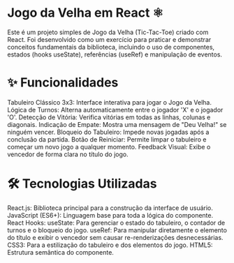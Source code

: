 # Jogo da Velha em React ⚛️
Este é um projeto simples de Jogo da Velha (Tic-Tac-Toe) criado com React. Foi desenvolvido como um exercício para praticar e demonstrar conceitos fundamentais da biblioteca, incluindo o uso de componentes, estados (hooks useState), referências (useRef) e manipulação de eventos.
# ✨ Funcionalidades
Tabuleiro Clássico 3x3: Interface interativa para jogar o Jogo da Velha.
Lógica de Turnos: Alterna automaticamente entre o jogador 'X' e o jogador 'O'.
Detecção de Vitória: Verifica vitórias em todas as linhas, colunas e diagonais.
Indicação de Empate: Mostra uma mensagem de "Deu Velha!" se ninguém vencer.
Bloqueio do Tabuleiro: Impede novas jogadas após a conclusão da partida.
Botão de Reiniciar: Permite limpar o tabuleiro e começar um novo jogo a qualquer momento.
Feedback Visual: Exibe o vencedor de forma clara no título do jogo.
# 🛠️ Tecnologias Utilizadas
React.js: Biblioteca principal para a construção da interface de usuário.
JavaScript (ES6+): Linguagem base para toda a lógica do componente.
React Hooks:
useState: Para gerenciar o estado do tabuleiro, o contador de turnos e o bloqueio do jogo.
useRef: Para manipular diretamente o elemento do título e exibir o vencedor sem causar re-renderizações desnecessárias.
CSS3: Para a estilização do tabuleiro e dos elementos do jogo.
HTML5: Estrutura semântica do componente.
